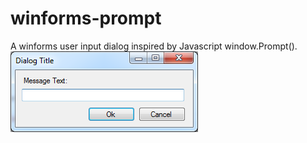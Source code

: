 # winforms-prompt
A winforms user input dialog inspired by Javascript window.Prompt().
![alt tag](Screenshot_Prompt.png)
